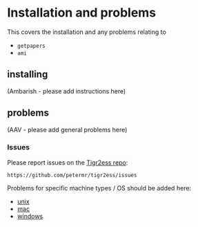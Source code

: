 # Installation and problems

This covers the installation and any problems relating to 
 * `getpapers`
 * `ami`

## installing 
(Ambarish - please add instructions here)

## problems
(AAV - please add general problems here)

### Issues
Please report issues on the [Tigr2ess repo](https://github.com/petermr/tigr2ess/issues):
```
https://github.com/petermr/tigr2ess/issues
```

Problems for specific machine types / OS should be added here:

 * [unix](unix.md)
 * [mac](mac.md)
 * [windows](windows.md)


